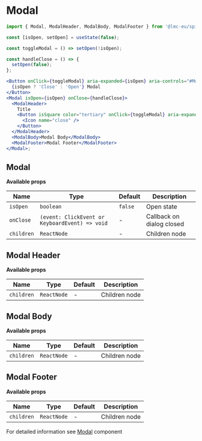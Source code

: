 # Modal

```jsx
import { Modal, ModalHeader, ModalBody, ModalFooter } from '@lmc-eu/spirit-web-react/components';
```

```jsx
const [isOpen, setOpen] = useState(false);

const toggleModal = () => setOpen(!isOpen);

const handleClose = () => {
  setOpen(false);
};

<Button onClick={toggleModal} aria-expanded={isOpen} aria-controls="#ModalExample">
  {isOpen ? 'Close' : 'Open'} Modal
</Button>
<Modal isOpen={isOpen} onClose={handleClose}>
  <ModalHeader>
    Title
    <Button isSquare color="tertiary" onClick={toggleModal} aria-expanded={isOpen} aria-controls="#ModalExample">
      <Icon name="close" />
    </Button>
  </ModalHeader>
  <ModalBody>Modal Body</ModalBody>
  <ModalFooter>Modal Footer</ModalFooter>
</Modal>;
```

## Modal

**Available props**

| Name       | Type                                           | Default | Description               |
| ---------- | ---------------------------------------------- | ------- | ------------------------- |
| `isOpen`   | `boolean`                                      | `false` | Open state                |
| `onClose`  | `(event: ClickEvent or KeyboardEvent) => void` | -       | Callback on dialog closed |
| `children` | `ReactNode`                                    | -       | Children node             |

## Modal Header

**Available props**

| Name       | Type        | Default | Description   |
| ---------- | ----------- | ------- | ------------- |
| `children` | `ReactNode` | -       | Children node |

## Modal Body

**Available props**

| Name       | Type        | Default | Description   |
| ---------- | ----------- | ------- | ------------- |
| `children` | `ReactNode` | -       | Children node |

## Modal Footer

**Available props**

| Name       | Type        | Default | Description   |
| ---------- | ----------- | ------- | ------------- |
| `children` | `ReactNode` | -       | Children node |

For detailed information see [Modal](https://github.com/lmc-eu/spirit-design-system/blob/main/packages/web/src/components/Modal/README.md) component
